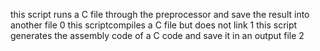 this script runs a C file through the preprocessor and save the result into another file 0
this scriptcompiles a C file but does not link 1
this script generates the assembly code of a C code and save it in an output file 2
